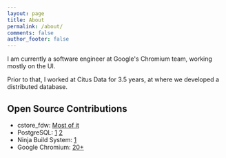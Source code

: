 ```yaml
---
layout: page
title: About
permalink: /about/
comments: false
author_footer: false
---
```


I am currently a software engineer at Google's Chromium team, working mostly on the UI.

Prior to that, I worked at Citus Data for 3.5 years, at where we developed a distributed database.

## Open Source Contributions
 * cstore\_fdw: [Most of it](https://github.com/citusdata/cstore_fdw/)
 * PostgreSQL: [1](https://github.com/postgres/postgres/commit/69c8fbac201652282e18b0e2e301d4ada991fbde) [2](https://github.com/postgres/postgres/commit/a87a7dc8b64a99e5e497591dddb37b3ecdfae2eb)
 * Ninja Build System: [1](https://github.com/ninja-build/ninja/pull/1047)
 * Google Chromium: [20+](https://codereview.chromium.org/search?closed=1&owner=moshayedi%40chromium.org&reviewer=&cc=&repo_guid=&base=&project=&private=1&commit=1&created_before=&created_after=&modified_before=&modified_after=&order=&format=html&keys_only=False&with_messages=False&cursor=&limit=30)
